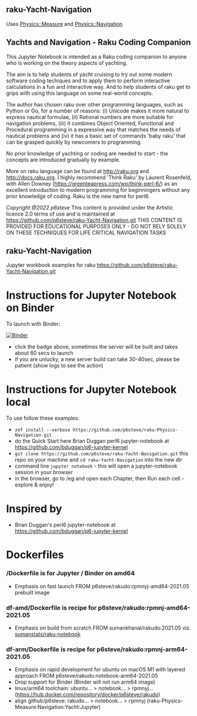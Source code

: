 ## raku-Yacht-Navigation
Uses [Physics::Measure](https://github.com/p6steve/raku-Physics-Measure) and [Physics::Navigation](https://github.com/p6steve/raku-Physics-Navigation)

## Yachts and Navigation - Raku Coding Companion

This Jupyter Notebook is intended as a Raku coding companion to anyone who is working on the theory aspects of yachting.

The aim is to help students of yacht cruising to try out some modern software coding techiques and to apply them to perform interactive calculations in a fun and interactive way. And to help students of raku get to grips with using this language on some real-world concepts.

The author has chosen raku over other programming languages, such as Python or Go, for a number of reasons: (i) Unicode makes it more natural to express nautical formulae, (ii) Rational numbers are more suitable for navigation problems, (iii) it combines Object Oriented, Functional and Procedural programming in a expressive way that matches the needs of nautical problems and (iv) it has a basic set of commands 'baby raku' that can be grasped quickly by newcomers to programming.

No prior knowledge of yachting or coding are needed to start - the concepts are introduced gradually by example.

More on raku language can be found at http://raku.org and http://docs.raku.org. I highly recommend 'Think Raku' by Laurent Rosenfeld, with Allen Downey (https://greenteapress.com/wp/think-perl-6/) as an excellent introduction to modern programming for beginningers without any prior knowledge of coding. Raku is the new name for perl6.

_Copyright @2022 p6steve_
This content is provided under the Artistic licence 2.0 terms of use and is maintained at https://github.com/p6steve/raku-Yacht-Navigation.git
THIS CONTENT IS PROVIDED FOR EDUCATIONAL PURPOSES ONLY - DO NOT RELY SOLELY ON THESE TECHNIQUES FOR LIFE CRITICAL NAVIGATION TASKS

## raku-Yacht-Navigation
Jupyter workbook examples for raku https://github.com/p6steve/raku-Yacht-Navigation.git

# Instructions for Jupyter Notebook on Binder
To launch with Binder:

[![Binder](https://mybinder.org/badge_logo.svg)](https://mybinder.org/v2/gh/p6steve/raku-Yacht-Navigation/HEAD)

- click the badge above, sometimes the server will be built and takes about 60 secs to launch
- if you are unlucky, a new server build can take 30-40sec, please be patient (show logs to see the action)

# Instructions for Jupyter Notebook local
To use follow these examples:
- ```zef install --verbose https://github.com/p6steve/raku-Physics-Navigation.git```
- do the Quick Start here Brian Duggan perl6 jupyter-notebook at <https://github.com/bduggan/p6-jupyter-kernel>
- ```git clone https://github.com/p6steve/raku-Yacht-Navigation.git``` this repo on your machine and ```cd raku-Yacht-Navigation``` into the new dir
- command line ```jupyter notebook``` - this will open a jupyter-notebook session in your browser
- in the browser, go to /eg and open each Chapter, then Run each cell - explore & enjoy!

# Inspired by
* Brian Duggan's perl6 jupyter-notebook at <https://github.com/bduggan/p6-jupyter-kernel>

# Dockerfiles
### /Dockerfile is for Jupyter / Binder on amd64
- Emphasis on fast launch FROM p6steve/rakudo:rpmnyj-amd64-2021.05 prebuilt image
### df-amd/Dockerfile is recipe for p6steve/rakudo:rpmnj-amd64-2021.05
- Emphasis on build from scratch FROM sumankhanal/rakudo:2021.05 viz. [sumanstats/raku-notebook](https://github.com/sumanstats/raku-notebook)
### df-arm/Dockerfile is recipe for p6steve/rakudo:rpmnj-arm64-2021.05
- Emphasis on rapid development for ubuntu on macOS M1 with layered approach FROM p6steve/rakudo:notebook-arm64-2021.05
- Drop support for Binder (Binder will not run arm64 image)
- linux/arm64 toolchain: ubuntu... > notebook... > rpmnyj... (https://hub.docker.com/repository/docker/p6steve/rakudo)
- align github/p6steve:  rakudo... > notebook... > rpmnyj (raku-Physics-Measure:Navigation:Yacht:Jupyter)
